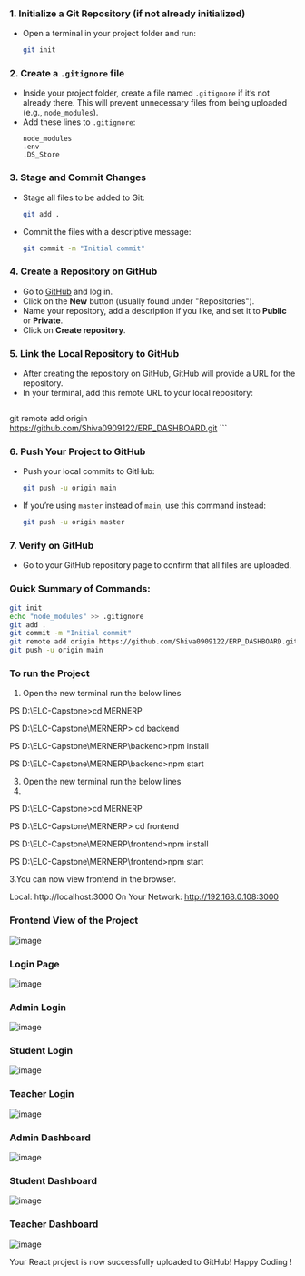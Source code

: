
### 1. **Initialize a Git Repository (if not already initialized)**
   - Open a terminal in your project folder and run:
     ```bash
     git init
     ```

### 2. **Create a `.gitignore` file**
   - Inside your project folder, create a file named `.gitignore` if it’s not already there. This will prevent unnecessary files from being uploaded (e.g., `node_modules`).
   - Add these lines to `.gitignore`:
     ```
     node_modules
     .env
     .DS_Store
     ```
   
### 3. **Stage and Commit Changes**
   - Stage all files to be added to Git:
     ```bash
     git add .
     ```
   - Commit the files with a descriptive message:
     ```bash
     git commit -m "Initial commit"
     ```

### 4. **Create a Repository on GitHub**
   - Go to [GitHub](https://github.com) and log in.
   - Click on the **New** button (usually found under "Repositories").
   - Name your repository, add a description if you like, and set it to **Public** or **Private**.
   - Click on **Create repository**.

### 5. **Link the Local Repository to GitHub**
   - After creating the repository on GitHub, GitHub will provide a URL for the repository.
   - In your terminal, add this remote URL to your local repository:
     ```bash
git remote add origin https://github.com/Shiva0909122/ERP_DASHBOARD.git
     ```

### 6. **Push Your Project to GitHub**
   - Push your local commits to GitHub:
     ```bash
     git push -u origin main
     ```
   - If you’re using `master` instead of `main`, use this command instead:
     ```bash
     git push -u origin master
     ```

### 7. **Verify on GitHub**
   - Go to your GitHub repository page to confirm that all files are uploaded.

### Quick Summary of Commands:
```bash
git init
echo "node_modules" >> .gitignore
git add .
git commit -m "Initial commit"
git remote add origin https://github.com/Shiva0909122/ERP_DASHBOARD.git
git push -u origin main
```
 ### To run the Project
 1. Open the new terminal run the below lines
    
PS D:\ELC-Capstone>cd MERNERP

PS D:\ELC-Capstone\MERNERP> cd backend

PS D:\ELC-Capstone\MERNERP\backend>npm install

PS D:\ELC-Capstone\MERNERP\backend>npm start

3. Open the new terminal run the below lines
4. 
PS D:\ELC-Capstone>cd MERNERP

PS D:\ELC-Capstone\MERNERP> cd frontend

PS D:\ELC-Capstone\MERNERP\frontend>npm install

PS D:\ELC-Capstone\MERNERP\frontend>npm start

3.You can now view frontend in the browser.

  Local:            http://localhost:3000
  On Your Network:  http://192.168.0.108:3000

### Frontend View of the Project

![image](https://github.com/user-attachments/assets/03e1e965-ebbc-40b9-baf7-b2fc18ff17d3)

### Login Page
![image](https://github.com/user-attachments/assets/8634af10-9de2-4a87-8988-52defbf5186f)

### Admin Login
![image](https://github.com/user-attachments/assets/22073f03-c8f4-4c80-896a-0910a7464456)

### Student Login
![image](https://github.com/user-attachments/assets/7af89e29-d3db-41c7-9086-0ea7705a3ae3)

### Teacher Login
![image](https://github.com/user-attachments/assets/3b103146-dabf-4ac9-926f-caada89111c4)

### Admin Dashboard
![image](https://github.com/user-attachments/assets/478aaabb-b350-4442-9fa6-69864cc8b641)

### Student Dashboard
![image](https://github.com/user-attachments/assets/092bd21b-37b4-4d45-bcea-2a75e2e33ac1)

### Teacher Dashboard
![image](https://github.com/user-attachments/assets/5648de10-ab96-4161-858a-d5271ef493cb)


Your React project is now successfully uploaded to GitHub!
Happy Coding !

